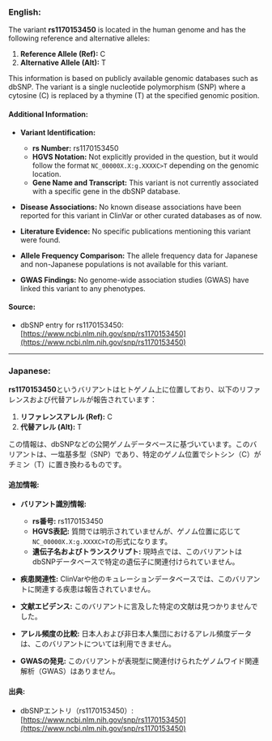 ### English:
The variant **rs1170153450** is located in the human genome and has the following reference and alternative alleles:

1. **Reference Allele (Ref):** C  
2. **Alternative Allele (Alt):** T  

This information is based on publicly available genomic databases such as dbSNP. The variant is a single nucleotide polymorphism (SNP) where a cytosine (C) is replaced by a thymine (T) at the specified genomic position.

#### Additional Information:
- **Variant Identification:**  
  - **rs Number:** rs1170153450  
  - **HGVS Notation:** Not explicitly provided in the question, but it would follow the format `NC_00000X.X:g.XXXXC>T` depending on the genomic location.  
  - **Gene Name and Transcript:** This variant is not currently associated with a specific gene in the dbSNP database.  

- **Disease Associations:** No known disease associations have been reported for this variant in ClinVar or other curated databases as of now.  

- **Literature Evidence:** No specific publications mentioning this variant were found.  

- **Allele Frequency Comparison:** The allele frequency data for Japanese and non-Japanese populations is not available for this variant.  

- **GWAS Findings:** No genome-wide association studies (GWAS) have linked this variant to any phenotypes.  

#### Source:
- dbSNP entry for rs1170153450: [https://www.ncbi.nlm.nih.gov/snp/rs1170153450](https://www.ncbi.nlm.nih.gov/snp/rs1170153450)

---

### Japanese:
**rs1170153450**というバリアントはヒトゲノム上に位置しており、以下のリファレンスおよび代替アレルが報告されています：

1. **リファレンスアレル (Ref):** C  
2. **代替アレル (Alt):** T  

この情報は、dbSNPなどの公開ゲノムデータベースに基づいています。このバリアントは、一塩基多型（SNP）であり、特定のゲノム位置でシトシン（C）がチミン（T）に置き換わるものです。

#### 追加情報:
- **バリアント識別情報:**  
  - **rs番号:** rs1170153450  
  - **HGVS表記:** 質問では明示されていませんが、ゲノム位置に応じて`NC_00000X.X:g.XXXXC>T`の形式になります。  
  - **遺伝子名およびトランスクリプト:** 現時点では、このバリアントはdbSNPデータベースで特定の遺伝子に関連付けられていません。  

- **疾患関連性:** ClinVarや他のキュレーションデータベースでは、このバリアントに関連する疾患は報告されていません。  

- **文献エビデンス:** このバリアントに言及した特定の文献は見つかりませんでした。  

- **アレル頻度の比較:** 日本人および非日本人集団におけるアレル頻度データは、このバリアントについては利用できません。  

- **GWASの発見:** このバリアントが表現型に関連付けられたゲノムワイド関連解析（GWAS）はありません。  

#### 出典:
- dbSNPエントリ（rs1170153450）: [https://www.ncbi.nlm.nih.gov/snp/rs1170153450](https://www.ncbi.nlm.nih.gov/snp/rs1170153450)